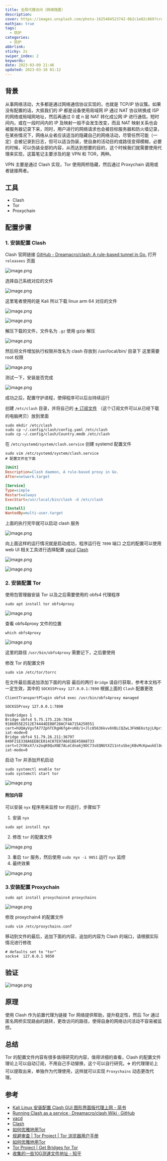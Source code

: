 ```yaml
---
title: 全局代理访问（网络隐匿）
description: 
cover: https://images.unsplash.com/photo-1625404523742-0b2c1e82c869?crop=entropy&cs=tinysrgb&fm=jpg&ixid=MnwzNjM5Nzd8MHwxfHJhbmRvbXx8fHx8fHx8fDE2NzgzODE5NTk&ixlib=rb-4.0.3&q=80&w=1920&h=1080
mathjax: true
tags:
  - 防护
categories:
  - 防护
abbrlink: 
sticky: 2s
swiper_index: 2
keywords: 
date: 2023-03-09 21:46
updated: 2023-03-10 01:12
---
```


## 背景

从事网络活动，大多都是通过网络通信协议实现的，也就是 TCP/IP 协议簇。如果没有配置的话，大抵我们的 IP 都是设备使用局域网 IP 通过 NAT 协议转换成 ISP 的网络或局域网地址，然后再通过 0 或 n 层 NAT 转化成公网 IP 进行通信。短时间内，或在一段时间内的 IP 及映射一般不会发生改变，而且 NAT 映射关系也会被服务器记录下来，同时，用户进行的网络请求也会被目标服务器和防火墙记录，在某些情况下，网络从业者应该适当的隐藏自己的网络活动，尽管任然可能（一定）会被记录到日志，但可以适当伪装，使自身的活动目的或路径变得模糊，必要的时候，可以伪装全部的内容，从而达到想要的目的，这个时候我们就需要使用代理来实现，这篇笔记主要涉及的是 VPN 和 TOR，两种。

VPN 主要是通过 Clash 实现，Tor 使用网桥隐藏，然后通过 Proxychain 调用或者链接两者。

## 工具

- Clash
- Tor
- Proxychain

## 配置步骤

### 1. 安装配置 Clash

Clash 官网链接 [GitHub - Dreamacro/clash: A rule-based tunnel in Go.](https://github.com/Dreamacro/clash)
打开 `releasees` 页面

![image.png](https://telegraph-image-aog.pages.dev/file/f9a8f8a8f9415503efacb.png)

选择自己系统对应的文件

![image.png](https://telegraph-image-aog.pages.dev/file/0769cc6a51fc183684dc8.png)

这里笔者使用的是 Kali 所以下载 linux arm 64 对应的文件

![image.png](https://telegraph-image-aog.pages.dev/file/5597a5669a4280348305d.png)

![image.png](https://telegraph-image-aog.pages.dev/file/a43b87d281c33d91acf7a.png)

解压下载的文件，文件名为 `.gz` 使用 gzip 解压

![image.png](https://telegraph-image-aog.pages.dev/file/7224528befd2a6ce56e82.png)

然后将文件增加执行权限并改名为 clash 存放到 /usr/local/bin/ 目录下
这里需要 root 权限

![image.png](https://telegraph-image-aog.pages.dev/file/fbbf5544b5f71ed6b689e.png)

测试一下，安装是否完成

![image.png](https://telegraph-image-aog.pages.dev/file/8782f4638ceeb3006db63.png)

成功之后，配置守护进程，使得程序可以后台持续运行

创建 `/etc/clash` 目录，并将自己的 <u>✈️ 订阅文件</u> （这个订阅文件可以从已经下载的电脑拷贝）放到里面

```shell
sudo mkdir /etc/clash
sudo cp ~/.config/clash/config.yaml /etc/clash
sudo cp ~/.config/clash/Country.mmdb /etc/clash
```

在 `/etc/systemd/system/clash.service` 创建 systemd 配置文件

```shell
sudo vim /etc/systemd/system/clash.service
# 配置文件在下面
```

```ini
[Unit]
Description=Clash daemon, A rule-based proxy in Go.
After=network.target

[Service]
Type=simple
Restart=always
ExecStart=/usr/local/bin/clash -d /etc/clash

[Install]
WantedBy=multi-user.target
```

上面的执行完毕就可以启动 clash 服务

![image.png](https://telegraph-image-aog.pages.dev/file/1b544617534ad34377413.png)

向上面这样的运行情况就是启动成功，程序运行在 `7890` 端口
之后的配置可以使用 web UI 相关工具进行选择配置 [yacd](http://yacd.haishan.me) [Clash](http://clash.razord.top/)

![image.png](https://telegraph-image-aog.pages.dev/file/79779ee139183f2e2c284.png)

![image.png](https://telegraph-image-aog.pages.dev/file/3e660487bbfcd9c37b333.png)

### 2. 安装配置 Tor

使用包管理器安装 Tor 以及之后需要使用的 obfs4 代理程序

```shell
sudo apt install tor obfs4proxy
```

![image.png](https://telegraph-image-aog.pages.dev/file/5d799729f79335cb56713.png)

查看 obfs4proxy 文件的位置

```shell
which obfs4proxy
```

![image.png](https://telegraph-image-aog.pages.dev/file/dc60f2467e553dc079af8.png)

这里的路径 `/usr/bin/obfs4proxy` 需要记下，之后要使用

修改 Tor 的配置文件

```shell
sudo vim /etc/tor/torrc
```

在文件最后面追加添加下面的内容
最后的两行 `Bridge` 请自行获取，参考本文档不一定生效，其中的 `SOCKS5Proxy 127.0.0.1:7890` 根据上面的 `Clash` 配置更改

```config
ClientTransportPlugin obfs4 exec /usr/bin/obfs4proxy managed

SOCKS5Proxy 127.0.0.1:7890

UseBridges 1
Bridge obfs4 5.75.175.226:7834 9186055E2512E74444EE08F28ACF4A715A250551 cert=hUQAyVgsfA77ZphTCRgH6fg4+sK8/1+Jlc85636kvv6VBLCQZwL3FkNE6stpjLRpri1Daw iat-mode=0
Bridge obfs4 51.79.26.211:36797 049F21E338A6EEBCE014C07E97A681BE450A8733 cert=tJYXKxX7/x2oqK0QuXNE7ALeCdna6j9DC73sEQNUtXZ11ntuSbejKBvMcKpwukEl8cmceg iat-mode=0
```

启动 Tor 并添加开机启动

```shell
sudo systemctl enable tor
sudo systemctl start tor
```

![image.png](https://telegraph-image-aog.pages.dev/file/7fc4095215c6c16aa6d6f.png)

#### 附加内容

可以安装 `nyx` 程序用来监控 tor 的运行，步骤如下

1. 安装 `nyx`
```shell
sudo apt install nyx
```
2. 修改 `tor` 的配置文件

![image.png](https://telegraph-image-aog.pages.dev/file/de3c8e257524f15c01b42.png)

3. 重启 `tor` 服务，然后使用 `sudo nyx -i 9051` 运行 `nyx` 监控
4. 最终效果

![image.png](https://telegraph-image-aog.pages.dev/file/23cdb8644c9ba830a0b33.png)

### 3.安装配置 Proxychain

```shell
sudo apt install proxychains4 proxychains
```

![image.png](https://telegraph-image-aog.pages.dev/file/6c33ac73146bc38a2ebfb.png)

修改 proxychain4 的配置文件

```shell
sudo vim /etc/proxychains.conf 
```

移动到文件的最后，追加下面的内容，追加的内容为 Clash 的端口，请根据实际情况进行修改

```config
# defaults set to "tor"
socks4  127.0.0.1 9050
```

## 验证

![image.png](https://telegraph-image-aog.pages.dev/file/04a6f249dfc0bc560909c.png)

## 原理

使用 Clash 作为前置代理为链接 Tor 网络提供帮助，提升稳定性，然后 Tor 通过 匿名网桥实现路由的跳转，更改访问的路径，使得自身的网络访问活动不容易被监控。

## 总结

Tor 的配置文件内容有很多值得研究的内容，值得详细的查看，Clash 的配置文件理论上可以自动订阅，不用自己手动替换，这个可以自行研究。✈️ 的代理理论上可以提取出来，单独作为代理使用，这样就可以实现 `Proxychains` 动态更改代理。

## 参考

- [Kali Linux 安装配置 Clash GUI 图形界面版代理上网 - 简书](https://www.jianshu.com/p/1af084a0c294)
- [Running Clash as a service · Dreamacro/clash Wiki · GitHub](https://github.com/Dreamacro/clash/wiki/Running-Clash-as-a-service)
- [yacd](http://yacd.haishan.me)
- [Clash](http://clash.razord.top/)
- [如何优雅地用Tor](https://sigvids.gitlab.io/tor-obfs4-bridges.html)
- [规避审查 | Tor Project | Tor 浏览器用户手册](https://tb-manual.torproject.org/zh-CN/circumvention/)
- [如何优雅地用Tor](https://sigvids.gitlab.io/tor-obfs4-bridges.html)
- [Tor Project | Get Bridges for Tor](https://bridges.torproject.org)
- [收集的一些10G测速文件地址 - 知乎](https://zhuanlan.zhihu.com/p/395861895)